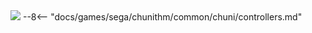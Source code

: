 <img class="header-logo" src="/img/sega/chunithm/starplus/logo.webp">
--8<-- "docs/games/sega/chunithm/common/chuni/controllers.md"